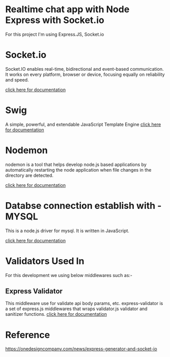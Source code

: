 # Realtime chat app with Node Express with Socket.io

For this project I'm using Express.JS, Socket.io

# Socket.io

Socket.IO enables real-time, bidirectional and event-based communication.
It works on every platform, browser or device, focusing equally on reliability and speed.

[click here for documentation](https://socket.io/)

# Swig

A simple, powerful, and extendable JavaScript Template Engine [click here for documentation](https://node-swig.github.io/swig-templates/)

# Nodemon

nodemon is a tool that helps develop node.js based applications by automatically restarting the node application when file changes in the directory are detected.

[click here for documentation](https://nodemon.io/)

# Databse connection establish with - MYSQL

This is a node.js driver for mysql. It is written in JavaScript.

[click here for documentation](https://github.com/mysqljs/mysql)

# Validators Used In

For this development we using below middlewares such as:-

## Express Validator

This middleware use for validate api body params, etc. express-validator is a set of express.js middlewares that wraps validator.js validator and sanitizer functions. [click here for documentation](https://express-validator.github.io/docs/)

# Reference

https://onedesigncompany.com/news/express-generator-and-socket-io
